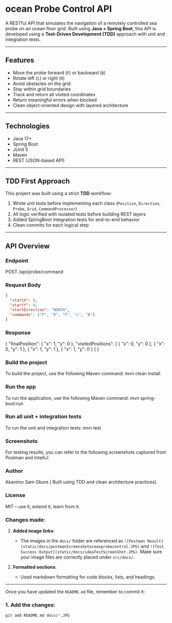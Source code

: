 # ocean Probe Control API

A RESTful API that simulates the navigation of a remotely controlled sea probe on an ocean floor grid. Built using **Java + Spring Boot**, this API is developed using a **Test-Driven Development (TDD)** approach with unit and integration tests.

---

##  Features

- Move the probe forward (`F`) or backward (`B`)
- Rotate left (`L`) or right (`R`)
- Avoid obstacles on the grid
- Stay within grid boundaries
- Track and return all visited coordinates
- Return meaningful errors when blocked
- Clean object-oriented design with layered architecture

---

##  Technologies

- Java 17+
- Spring Boot
- JUnit 5
- Maven
- REST (JSON-based API)

---

##  TDD First Approach

This project was built using a strict **TDD** workflow:

1.  Wrote unit tests before implementing each class (`Position`, `Direction`, `Probe`, `Grid`, `CommandProcessor`)
2.  All logic verified with isolated tests before building REST layers
3.  Added SpringBoot integration tests for end-to-end behavior
4.  Clean commits for each logical step

---

##  API Overview

### Endpoint
POST /api/probe/command

### Request Body

```json
{
  "startX": 0,
  "startY": 0,
  "startDirection": "NORTH",
  "commands": ["F", "R", "F", "L", "B"]
}
```

### Response
{
  "finalPosition": {
    "x": 1,
    "y": 0
  },
  "visitedPositions": [
    { "x": 0, "y": 0 },
    { "x": 0, "y": 1 },
    { "x": 1, "y": 1 },
    { "x": 1, "y": 0 }
  ]
}

### Build the project

To build the project, use the following Maven command:
mvn clean install

### Run the app
To run the application, use the following Maven command:
mvn spring-boot:run

### Run all unit + integration tests
To run the unit and integration tests:
mvn test

### Screenshots
For testing results, you can refer to the following screenshots captured from Postman and IntelliJ:

### Author
Akanimo Sam Okure ( Built  using TDD and clean architecture practices).

### License
MIT – use it, extend it, learn from it.


### Changes made:
1. **Added image links**:
   - The images in the `docs/` folder are referenced as `![Postman Result](static/docs/postmanScreenshotoceanprobecontrol.JPG)` and `![Test Success Output](static/docs/ideaTestScreenShot.JPG)`. Make sure your image files are correctly placed under `src/docs/`.
   
2. **Formatted sections**:
   - Used markdown formatting for code blocks, lists, and headings.

---

Once you have updated the `README.md` file, remember to commit it:

### 1. **Add the changes**:
```bash
git add README.md docs/*.JPG
```
